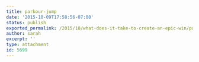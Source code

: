```yaml
---
title: parkour-jump
date: '2015-10-09T17:58:56-07:00'
status: publish
exported_permalink: /2015/10/what-does-it-take-to-create-an-epic-win/parkour-jump
author: sarah
excerpt: ''
type: attachment
id: 5699
---
```

<!DOCTYPE html PUBLIC "-//W3C//DTD HTML 4.0 Transitional//EN" "http://www.w3.org/TR/REC-html40/loose.dtd">
<?xml encoding="UTF-8">
